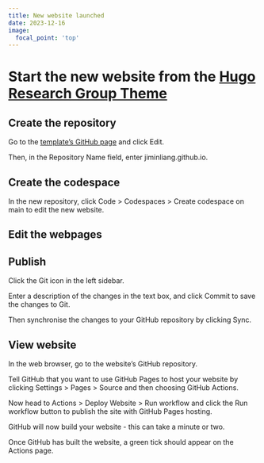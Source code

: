 ```yaml
---
title: New website launched
date: 2023-12-16
image:
  focal_point: 'top'
---
```


# Start the new website from the [Hugo Research Group Theme](https://github.com/HugoBlox/theme-research-group)

<!--more-->

## Create the repository

Go to the [template’s GitHub page](https://hugoblox.com/templates/details/research-group/) and click Edit.

Then, in the Repository Name field, enter jiminliang.github.io.

## Create the codespace

In the new repository, click Code > Codespaces > Create codespace on main to edit the new website.

## Edit the webpages

## Publish

Click the Git icon in the left sidebar.

Enter a description of the changes in the text box, and click Commit to save the changes to Git.

Then synchronise the changes to your GitHub repository by clicking Sync.

## View website

In the web browser, go to the website’s GitHub repository.

Tell GitHub that you want to use GitHub Pages to host your website by clicking Settings > Pages > Source and then choosing GitHub Actions.

Now head to Actions > Deploy Website > Run workflow and click the Run workflow button to publish the site with GitHub Pages hosting.

GitHub will now build your website - this can take a minute or two.

Once GitHub has built the website, a green tick should appear on the Actions page.
